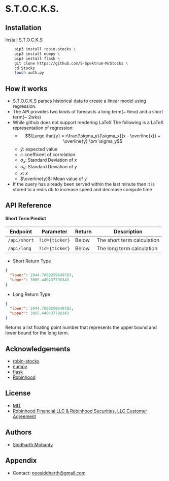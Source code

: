 # S.T.O.C.K.S.

## Installation

Install S.T.O.C.K.S
```bash
    pip3 install robin-stocks \
    pip3 install numpy \
    pip3 install flask \
    git clone https://github.com/S-Spektrum-M/Stocks \
    cd Stocks
    touch auth.py
```

## How it works
- S.T.O.C.K.S parses historical data to create a linear model using regression.
- The API provides two kinds of forecasts a long term(~ 6mo) and a short term(~ 2wks)
- While github does not support rendering LaTeX The following is a LaTeX representation of
    regression:
    - $$\Large \hat{y} = r\frac{\sigma_y}{\sigma_x}(x - \overline{x}) + \overline{y} \pm \sigma_y$$
    - $\hat{y}$: expected value
    - $r$: coefficent of correlation
    - $\sigma_x$: Standard Deviation of $x$
    - $\sigma_y$: Standard Deviation of $y$
    - $x$: $x$
    - $\overline{y}$: Mean value of $y$
- If the query has already been served within the last minute then it is stored to a redis db to increase
  speed and decrease compute time

## API Reference

#### Short Term Predict
|   Endpoint   |    Parameter   | Return |        Description       |
|--------------|----------------|--------|--------------------------|
|``/api/short``|``?id={ticker}``|Below   |The short term calculation|
|``/api/long`` |``?id={ticker}``|Below   |The long term calculation |

- Short Return Type
```json
{
  "lower": 2944.7089259649783,
  "upper": 3065.440437798343
}
```
- Long Return Type
```json
{
  "lower": 2944.7089259649783,
  "upper": 3065.440437798343
}
```

Returns a list floating point number that represents the upper bound and lower bound for the long term.

## Acknowledgements

- [robin-stocks](https://github.com/jmfernandes/robin_stocks)
- [numpy](https://github.com/jmfernandes/robin_stocks)
- [flask](https://github.com/jmfernandes/robin_stocks)
- [Robinhood](https://robinhood.com/)

## License

- [MIT](https://choosealicense.com/licenses/mit/)
- [Robinhood Financial LLC & Robinhood Securities, LLC  Customer Agreement](https://cdn.robinhood.com/assets/robinhood/legal/Robinhood%20Customer%20Agreement.pdf)

## Authors

- [Siddharth Mohanty](https://www.linkedin.com/in/siddharth-mohanty-6a2b77211/)

## Appendix
- Contact: neosiddharth@gmail.com
